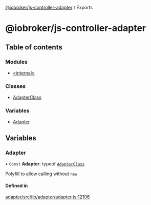 [@iobroker/js-controller-adapter](README.md) / Exports

# @iobroker/js-controller-adapter

## Table of contents

### Modules

- [\<internal\>](modules/internal_.md)

### Classes

- [AdapterClass](classes/AdapterClass.md)

### Variables

- [Adapter](modules.md#adapter)

## Variables

### Adapter

• `Const` **Adapter**: typeof [`AdapterClass`](classes/AdapterClass.md)

Polyfill to allow calling without `new`

#### Defined in

[adapter/src/lib/adapter/adapter.ts:12106](https://github.com/ioBroker/ioBroker.js-controller/blob/b38e017469404c79bd0d8ccdfa858a2754d65823/packages/adapter/src/lib/adapter/adapter.ts#L12106)

